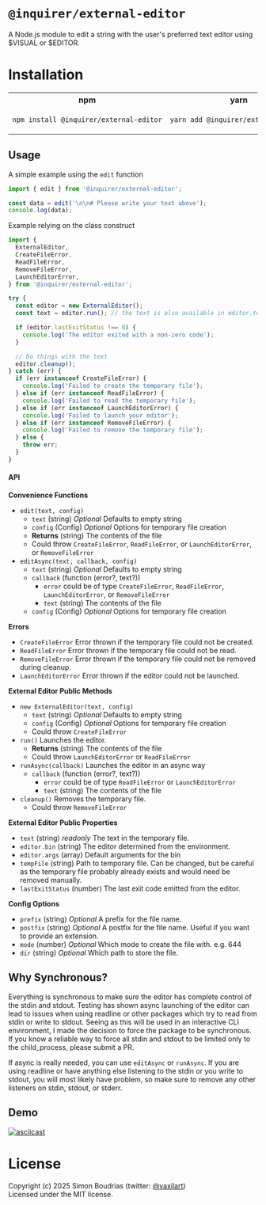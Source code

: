 # `@inquirer/external-editor`

A Node.js module to edit a string with the user's preferred text editor using $VISUAL or $EDITOR.

# Installation

<table>
<tr>
  <th>npm</th>
  <th>yarn</th>
</tr>
<tr>
<td>

```sh
npm install @inquirer/external-editor
```

</td>
<td>

```sh
yarn add @inquirer/external-editor
```

</td>
</tr>
</table>

## Usage

A simple example using the `edit` function

```ts
import { edit } from '@inquirer/external-editor';

const data = edit('\n\n# Please write your text above');
console.log(data);
```

Example relying on the class construct

```ts
import {
  ExternalEditor,
  CreateFileError,
  ReadFileError,
  RemoveFileError,
  LaunchEditorError,
} from '@inquirer/external-editor';

try {
  const editor = new ExternalEditor();
  const text = editor.run(); // the text is also available in editor.text

  if (editor.lastExitStatus !== 0) {
    console.log('The editor exited with a non-zero code');
  }

  // Do things with the text
  editor.cleanup();
} catch (err) {
  if (err instanceof CreateFileError) {
    console.log('Failed to create the temporary file');
  } else if (err instanceof ReadFileError) {
    console.log('Failed to read the temporary file');
  } else if (err instanceof LaunchEditorError) {
    console.log('Failed to launch your editor');
  } else if (err instanceof RemoveFileError) {
    console.log('Failed to remove the temporary file');
  } else {
    throw err;
  }
}
```

#### API

**Convenience Functions**

- `edit(text, config)`
  - `text` (string) _Optional_ Defaults to empty string
  - `config` (Config) _Optional_ Options for temporary file creation
  - **Returns** (string) The contents of the file
  - Could throw `CreateFileError`, `ReadFileError`, or `LaunchEditorError`, or `RemoveFileError`
- `editAsync(text, callback, config)`
  - `text` (string) _Optional_ Defaults to empty string
  - `callback` (function (error?, text?))
    - `error` could be of type `CreateFileError`, `ReadFileError`, `LaunchEditorError`, or `RemoveFileError`
    - `text` (string) The contents of the file
  - `config` (Config) _Optional_ Options for temporary file creation

**Errors**

- `CreateFileError` Error thrown if the temporary file could not be created.
- `ReadFileError` Error thrown if the temporary file could not be read.
- `RemoveFileError` Error thrown if the temporary file could not be removed during cleanup.
- `LaunchEditorError` Error thrown if the editor could not be launched.

**External Editor Public Methods**

- `new ExternalEditor(text, config)`
  - `text` (string) _Optional_ Defaults to empty string
  - `config` (Config) _Optional_ Options for temporary file creation
  - Could throw `CreateFileError`
- `run()` Launches the editor.
  - **Returns** (string) The contents of the file
  - Could throw `LaunchEditorError` or `ReadFileError`
- `runAsync(callback)` Launches the editor in an async way
  - `callback` (function (error?, text?))
    - `error` could be of type `ReadFileError` or `LaunchEditorError`
    - `text` (string) The contents of the file
- `cleanup()` Removes the temporary file.
  - Could throw `RemoveFileError`

**External Editor Public Properties**

- `text` (string) _readonly_ The text in the temporary file.
- `editor.bin` (string) The editor determined from the environment.
- `editor.args` (array) Default arguments for the bin
- `tempFile` (string) Path to temporary file. Can be changed, but be careful as the temporary file probably already
  exists and would need be removed manually.
- `lastExitStatus` (number) The last exit code emitted from the editor.

**Config Options**

- `prefix` (string) _Optional_ A prefix for the file name.
- `postfix` (string) _Optional_ A postfix for the file name. Useful if you want to provide an extension.
- `mode` (number) _Optional_ Which mode to create the file with. e.g. 644
- `dir` (string) _Optional_ Which path to store the file.

## Why Synchronous?

Everything is synchronous to make sure the editor has complete control of the stdin and stdout. Testing has shown
async launching of the editor can lead to issues when using readline or other packages which try to read from stdin or
write to stdout. Seeing as this will be used in an interactive CLI environment, I made the decision to force the package
to be synchronous. If you know a reliable way to force all stdin and stdout to be limited only to the child_process,
please submit a PR.

If async is really needed, you can use `editAsync` or `runAsync`. If you are using readline or have anything else
listening to the stdin or you write to stdout, you will most likely have problem, so make sure to remove any other
listeners on stdin, stdout, or stderr.

## Demo

[![asciicast](https://asciinema.org/a/a1qh9lypbe65mj0ivfuoslz2s.png)](https://asciinema.org/a/a1qh9lypbe65mj0ivfuoslz2s)

# License

Copyright (c) 2025 Simon Boudrias (twitter: [@vaxilart](https://twitter.com/Vaxilart))<br/>
Licensed under the MIT license.
